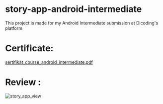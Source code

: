 # story-app-android-intermediate
This project is made for my Android Intermediate submission at Dicoding's platform

# Certificate:
[sertifikat_course_android_intermediate.pdf](https://github.com/dadenkasandi08/story-app-android-intermediate/files/13840313/sertifikat_course_android_intermediate.pdf)

# Review :
![story_app_view](https://github.com/dadenkasandi08/story-app-android-intermediate/assets/115630850/fa900d1f-ad74-42eb-9203-f8617702968a)

